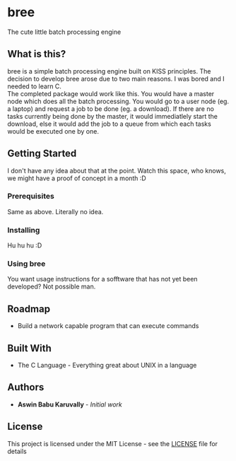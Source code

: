 # bree

The cute little batch processing engine

## What is this? 

bree is a simple batch processing engine built on KISS principles. The decision
to develop bree arose due to two main reasons. I was bored and I needed to learn
C.  
The completed package would work like this. You would have a master node
which does all the batch processing. You would go to a user node (eg. a laptop)
and request a job to be done (eg. a download). If there are no tasks currently
being done by the master, it would immediatlely start the download, else it
would add the job to a queue from which each tasks would be executed one by one.

## Getting Started

I don't have any idea about that at the point. Watch this space, who knows, we
might have a proof of concept in a month :D

### Prerequisites

Same as above. Literally no idea.

### Installing

Hu hu hu :D

### Using bree 

You want usage instructions for a sofftware that has not yet been developed?
Not possible man.

## Roadmap  

- Build a network capable program that can execute commands

## Built With

* The C Language - Everything great about UNIX in a language

## Authors

* **Aswin Babu Karuvally** - *Initial work*

## License

This project is licensed under the MIT License - see the
[LICENSE](LICENSE) file for details

